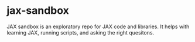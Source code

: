 # jax-sandbox

JAX sandbox is an exploratory repo for JAX code and libraries. It helps with learning JAX, running scripts, and asking the right quesitons.